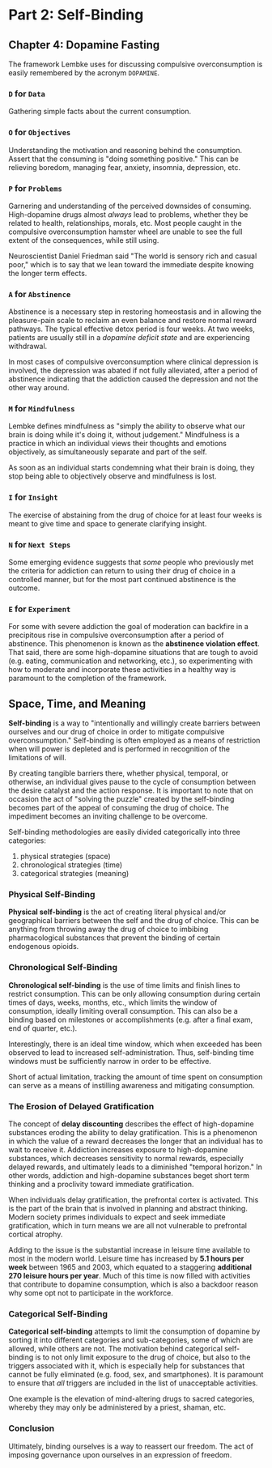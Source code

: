 # Part 2: Self-Binding 

## Chapter 4: Dopamine Fasting
The framework Lembke uses for discussing compulsive overconsumption is easily remembered by the acronym `DOPAMINE`.

### `D` for `Data`
Gathering simple facts about the current consumption.

### `O` for `Objectives`
Understanding the motivation and reasoning behind the consumption. Assert that the consuming is "doing something positive." This can be relieving boredom, managing fear, anxiety, insomnia, depression, etc.

### `P` for `Problems`
Garnering and understanding of the perceived downsides of consuming. High-dopamine drugs almost *always* lead to problems, whether they be related to health, relationships, morals, etc. Most people caught in the compulsive overconsumption hamster wheel are unable to see the full extent of the consequences, while still using.

Neuroscientist Daniel Friedman said "The world is sensory rich and casual poor," which is to say that we lean toward the immediate despite knowing the longer term effects.

### `A` for `Abstinence`
Abstinence is a necessary step in restoring homeostasis and in allowing the pleasure-pain scale to reclaim an even balance and restore normal reward pathways. The typical effective detox period is four weeks. At two weeks, patients are usually still in a *dopamine deficit state* and are experiencing withdrawal.

In most cases of compulsive overconsumption where clinical depression is involved, the depression was abated if not fully alleviated, after a period of abstinence indicating that the addiction caused the depression and not the other way around.

### `M` for `Mindfulness`
Lembke defines mindfulness as "simply the ability to observe what our brain is doing while it's doing it, without judgement." Mindfulness is a practice in which an individual views their thoughts and emotions objectively, as simultaneously separate and part of the self.

As soon as an individual starts condemning what their brain is doing, they stop being able to objectively observe and mindfulness is lost.

### `I` for `Insight`
The exercise of abstaining from the drug of choice for at least four weeks is meant to give time and space to generate clarifying insight.

### `N` for `Next Steps`
Some emerging evidence suggests that *some* people who previously met the criteria for addiction can return to using their drug of choice in a controlled manner, but for the most part continued abstinence is the outcome.

### `E` for `Experiment`
For some with severe addiction the goal of moderation can backfire in a precipitous rise in compulsive overconsumption after a period of abstinence. This phenomenon is known as the **abstinence violation effect**. That said, there are some high-dopamine situations that are tough to avoid (e.g. eating, communication and networking, etc.), so experimenting with how to moderate and incorporate these activities in a healthy way is paramount to the completion of the framework.

## Space, Time, and Meaning
**Self-binding** is a way to "intentionally and willingly create barriers between ourselves and our drug of choice in order to mitigate compulsive overconsumption." Self-binding is often employed as a means of restriction when will power is depleted and is performed in recognition of the limitations of will.

By creating tangible barriers there, whether physical, temporal, or otherwise, an individual gives pause to the cycle of consumption between the desire catalyst and the action response. It is important to note that on occasion the act of "solving the puzzle" created by the self-binding becomes part of the appeal of consuming the drug of choice. The impediment becomes an inviting challenge to be overcome.

Self-binding methodologies are easily divided categorically into three categories:

1. physical strategies (space)
2. chronological strategies (time)
3. categorical strategies (meaning)

### Physical Self-Binding
**Physical self-binding** is the act of creating literal physical and/or geographical barriers between the self and the drug of choice. This can be anything from throwing away the drug of choice to imbibing pharmacological substances that prevent the binding of certain endogenous opioids.

### Chronological Self-Binding
**Chronological self-binding** is the use of time limits and finish lines to restrict consumption. This can be only allowing consumption during certain times of days, weeks, months, etc., which limits the window of consumption, ideally limiting overall consumption. This can also be a binding based on milestones or accomplishments (e.g. after a final exam, end of quarter, etc.).

Interestingly, there is an ideal time window, which when exceeded has been observed to lead to increased self-administration. Thus, self-binding time windows must be sufficiently narrow in order to be effective.

Short of actual limitation, tracking the amount of time spent on consumption can serve as a means of instilling awareness and mitigating consumption.

### The Erosion of Delayed Gratification 
The concept of **delay discounting** describes the effect of high-dopamine substances eroding the ability to delay gratification. This is a phenomenon in which the value of a reward decreases the longer that an individual has to wait to receive it. Addiction increases exposure to high-dopamine substances, which decreases sensitivity to normal rewards, especially delayed rewards, and ultimately leads to a diminished "temporal horizon." In other words, addiction and high-dopamine substances beget short term thinking and a proclivity toward immediate gratification.

When individuals delay gratification, the prefrontal cortex is activated. This is the part of the brain that is involved in planning and abstract thinking. Modern society primes individuals to expect and seek immediate gratification, which in turn means we are all not vulnerable to prefrontal cortical atrophy.

Adding to the issue is the substantial increase in leisure time available to most in the modern world. Leisure time has increased by **5.1 hours per week** between 1965 and 2003, which equated to a staggering **additional 270 leisure hours per year**. Much of this time is now filled with activities that contribute to dopamine consumption, which is also a backdoor reason why some opt not to participate in the workforce.

### Categorical Self-Binding
**Categorical self-binding** attempts to limit the consumption of dopamine by sorting it into different categories and sub-categories, some of which are allowed, while others are not. The motivation behind categorical self-binding is to not only limit exposure to the drug of choice, but also to the triggers associated with it, which is especially help for substances that cannot be fully eliminated (e.g. food, sex, and smartphones). It is paramount to ensure that *all* triggers are included in the list of unacceptable activities.

One example is the elevation of mind-altering drugs to sacred categories, whereby they may only be administered by a priest, shaman, etc.

### Conclusion
Ultimately, binding ourselves is a way to reassert our freedom. The act of imposing governance upon ourselves in an expression of freedom.